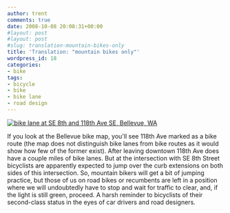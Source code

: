 ```yaml
---
author: trent
comments: true
date: 2008-10-08 20:08:31+00:00
#layout: post
#layout: post
#slug: translation-mountain-bikes-only
title: 'Translation: "mountain bikes only"'
wordpress_id: 18
categories:
- bike
tags:
- bicycle
- bike
- bike lane
- road design
---
```


[![bike lane at SE 8th and 118th Ave SE, Bellevue, WA](http://veganmilitia.org/b/wp-content/uploads/2008/10/bk1.jpg)](http://veganmilitia.org/b/wp-content/uploads/2008/10/bk1.jpg)


If you look at the Bellevue bike map, you'll see 118th Ave marked as a bike route (the map does not distinguish bike lanes from bike routes as it would show how few of the former exist).  After leaving downtown 118th Ave does have a couple miles of bike lanes.  But at the intersection with SE 8th Street bicyclists are apparently expected to jump over the curb extensions on both sides of this intersection.  So, mountain bikers will get a bit of jumping practice, but those of us on road bikes or recumbents are left in a position where we will undoubtedly have to stop and wait for traffic to clear, and, if the light is still green, proceed.  A harsh reminder to bicyclists of their second-class status in the eyes of car drivers and road designers.

